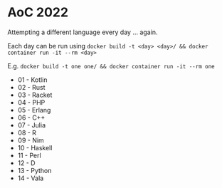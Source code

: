 # AoC 2022

Attempting a different language every day ... again.

Each day can be run using
```docker build -t <day> <day>/ && docker container run -it --rm <day>```

E.g. ```docker build -t one one/ && docker container run -it --rm one```

* 01 - Kotlin
* 02 - Rust
* 03 - Racket
* 04 - PHP
* 05 - Erlang
* 06 - C++
* 07 - Julia
* 08 - R
* 09 - Nim
* 10 - Haskell
* 11 - Perl
* 12 - D
* 13 - Python
* 14 - Vala
